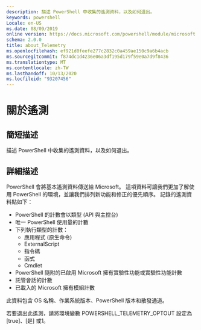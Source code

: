 ```yaml
---
description: 描述 PowerShell 中收集的遙測資料，以及如何退出。
keywords: powershell
Locale: en-US
ms.date: 08/09/2019
online version: https://docs.microsoft.com/powershell/module/microsoft.powershell.core/about/about_telemetry?view=powershell-7.1&WT.mc_id=ps-gethelp
schema: 2.0.0
title: about_Telemetry
ms.openlocfilehash: ef921d0feefe277c2832c0a459ae150c9a6b4acb
ms.sourcegitcommit: f874dc1d4236e06a3df195d179f59e0a7d9f8436
ms.translationtype: MT
ms.contentlocale: zh-TW
ms.lasthandoff: 10/13/2020
ms.locfileid: "93207456"
---
```

# <a name="about-telemetry"></a>關於遙測

## <a name="short-description"></a>簡短描述

描述 PowerShell 中收集的遙測資料，以及如何退出。

## <a name="long-description"></a>詳細描述

PowerShell 會將基本遙測資料傳送給 Microsoft。
這項資料可讓我們更加了解使用 PowerShell 的環境，並讓我們排列新功能和修正的優先順序。
記錄的遙測資料點如下：

- PowerShell 的計數會以類型 (API 與主控台) 
- 唯一 PowerShell 使用量的計數
- 下列執行類型的計數：
  - 應用程式 (原生命令) 
  - ExternalScript
  - 指令碼
  - 函式
  - Cmdlet
- PowerShell 隨附的已啟用 Microsoft 擁有實驗性功能或實驗性功能計數
- 託管會話的計數
- 已載入的 Microsoft 擁有模組計數

此資料包含 OS 名稱、作業系統版本、PowerShell 版本和散發通道。

若要退出此遙測，請將環境變數 POWERSHELL_TELEMETRY_OPTOUT 設定為 [true]、[是] 或1。

